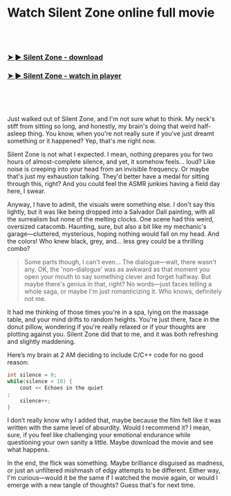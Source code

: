 <h1>Watch Silent Zone online full movie</h1>


<br><br>

<h3><a href="https://Patricks-profarrafgi1973.github.io/cwcjrxfwrk/">➤ ► Silent Zone - download</a></h3> 
<h3><a href="https://Patricks-profarrafgi1973.github.io/cwcjrxfwrk/">➤ ► Silent Zone - watch in player</a></h3>


<br><br><br>


Just walked out of Silent Zone, and I'm not sure what to think. My neck's stiff from sitting so long, and honestly, my brain's doing that weird half-asleep thing. You know, when you're not really sure if you've just dreamt something or it happened? Yep, that's me right now.

Silent Zone is not what I expected. I mean, nothing prepares you for two hours of almost-complete silence, and yet, it somehow feels... loud? Like noise is creeping into your head from an invisible frequency. Or maybe that's just my exhaustion talking. They'd better have a medal for sitting through this, right? And you could feel the ASMR junkies having a field day here, I swear.

Anyway, I have to admit, the visuals were something else. I don't say this lightly, but it was like being dropped into a Salvador Dalí painting, with all the surrealism but none of the melting clocks. One scene had this weird, oversized catacomb. Haunting, sure, but also a bit like my mechanic's garage—cluttered, mysterious, hoping nothing would fall on my head. And the colors! Who knew black, grey, and... less grey could be a thrilling combo?

> Some parts though, I can't even... The dialogue—wait, there wasn't any. OK, the 'non-dialogue' was as awkward as that moment you open your mouth to say something clever and forget halfway. But maybe there's genius in that, right? No words—just faces telling a whole saga, or maybe I'm just romanticizing it. Who knows, definitely not me.

It had me thinking of those times you're in a spa, lying on the massage table, and your mind drifts to random heights. You're just there, face in the donut pillow, wondering if you're really relaxed or if your thoughts are plotting against you. Silent Zone did that to me, and it was both refreshing and slightly maddening.

Here’s my brain at 2 AM deciding to include C/C++ code for no good reason:  
```c
int silence = 0;
while(silence < 10) {
    cout << Echoes in the quiet
;
    silence++;
}
```

I don’t really know why I added that, maybe because the film felt like it was written with the same level of absurdity. Would I recommend it? I mean, sure, if you feel like challenging your emotional endurance while questioning your own sanity a little. Maybe download the movie and see what happens.

In the end, the flick was something. Maybe brilliance disguised as madness, or just an unfiltered mishmash of edgy attempts to be different. Either way, I'm curious—would it be the same if I watched the movie again, or would I emerge with a new tangle of thoughts? Guess that's for next time.
